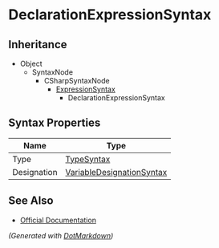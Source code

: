 # DeclarationExpressionSyntax

## Inheritance

* Object
  * SyntaxNode
    * CSharpSyntaxNode
      * [ExpressionSyntax](ExpressionSyntax.md)
        * DeclarationExpressionSyntax

## Syntax Properties

| Name        | Type                                                      |
| ----------- | --------------------------------------------------------- |
| Type        | [TypeSyntax](TypeSyntax.md)                               |
| Designation | [VariableDesignationSyntax](VariableDesignationSyntax.md) |

## See Also

* [Official Documentation](https://docs.microsoft.com/en-us/dotnet/api/microsoft.codeanalysis.csharp.syntax.declarationexpressionsyntax)


*\(Generated with [DotMarkdown](http://github.com/JosefPihrt/DotMarkdown)\)*